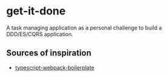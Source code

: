 # get-it-done

A task managing application as a personal challenge to build a DDD/ES/CQRS
application.

## Sources of inspiration

- [typescript-webpack-boilerplate](https://github.com/VD39/typescript-webpack-boilerplate/tree/master)
